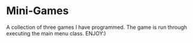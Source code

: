 # Mini-Games
A collection of three games I have programmed.
The game is run through executing the main menu class. 
ENJOY:)

